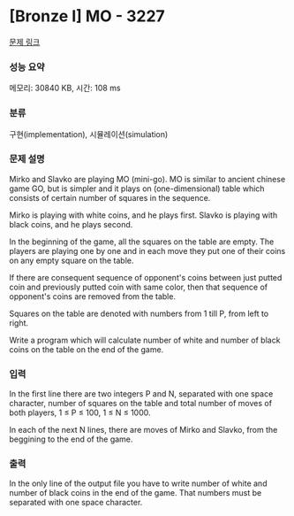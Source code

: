 # [Bronze I] MO - 3227 

[문제 링크](https://www.acmicpc.net/problem/3227) 

### 성능 요약

메모리: 30840 KB, 시간: 108 ms

### 분류

구현(implementation), 시뮬레이션(simulation)

### 문제 설명

<p>Mirko and Slavko are playing MO (mini-go). MO is similar to ancient chinese game GO, but is simpler and it plays on (one-dimensional) table which consists of certain number of squares in the sequence.</p>

<p>Mirko is playing with white coins, and he plays first. Slavko is playing with black coins, and he plays second.</p>

<p>In the beginning of the game, all the squares on the table are empty. The players are playing one by one and in each move they put one of their coins on any empty square on the table.</p>

<p>If there are consequent sequence of opponent's coins between just putted coin and previously putted coin with same color, then that sequence of opponent's coins are removed from the table.</p>

<p>Squares on the table are denoted with numbers from 1 till P, from left to right.</p>

<p>Write a program which will calculate number of white and number of black coins on the table on the end of the game. </p>

### 입력 

 <p>In the first line there are two integers P and N, separated with one space character, number of squares on the table and total number of moves of both players, 1 ≤ P ≤ 100, 1 ≤ N ≤ 1000.</p>

<p>In each of the next N lines, there are moves of Mirko and Slavko, from the beggining to the end of the game. </p>

### 출력 

 <p>In the only line of the output file you have to write number of white and number of black coins in the end of the game. That numbers must be separated with one space character. </p>

